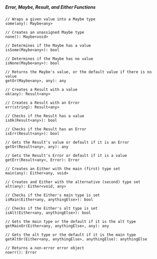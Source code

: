 
##### Error, Maybe, Result, and Either Functions

```alan
// Wraps a given value into a Maybe type
some(any): Maybe<any>
```

```alan
// Creates an unassigned Maybe type
none(): Maybe<void>
```

```alan
// Determines if the Maybe has a value
isSome(Maybe<any>): bool
```

```alan
// Determines if the Maybe has no value
isNone(Maybe<any>): bool
```

```alan
// Returns the Maybe's value, or the default value if there is no value
getOr(Maybe<any>, any): any
```

```alan
// Creates a Result with a value
ok(any): Result<any>
```

```alan
// Creates a Result with an Error
err(string): Result<any>
```

```alan
// Checks if the Result has a value
isOk(Result<any>): bool
```

```alan
// Checks if the Result has an Error
isErr(Result<any>): bool
```

```alan
// Gets the Result's value or default if it is an Error
getOr(Result<any>, any): any
```

```alan
// Gets the Result's Error or default if it is a value
getErr(Result<any>, Error): Error
```

```alan
// Creates an Either with the main (first) type set
main(any): Either<any, void>
```

```alan
// Creates and Either with the alternative (second) type set
alt(any): Either<void, any>
```

```alan
// Checks if the Either's main type is set
isMain(Either<any, anythingElse>): bool
```

```alan
// Checks if the Either's alt type is set
isAlt(Either<any, anythingElse>): bool
```

```alan
// Gets the main type or the default if it is the alt type
getMainOr(Either<any, anythingElse>, any): any
```

```alan
// Gets the alt type or the default if it is the main type
getAltOr(Either<any, anythingElse>, anythingElse): anythingElse
```

```alan
// Returns a non-error error object
noerr(): Error
```
